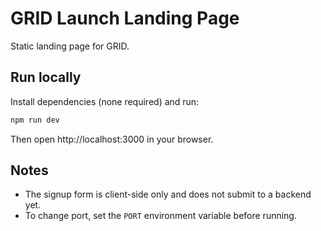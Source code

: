 # GRID Launch Landing Page

Static landing page for GRID.

## Run locally

Install dependencies (none required) and run:

```bash
npm run dev
```

Then open http://localhost:3000 in your browser.

## Notes
- The signup form is client-side only and does not submit to a backend yet.
- To change port, set the `PORT` environment variable before running.
